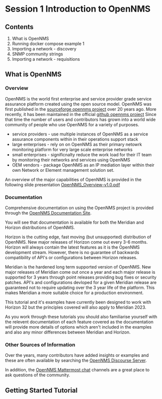 # Session 1 Introduction to OpenNMS

## Contents

1. What is OpenNMS
2. Running docker compose example 1
3. Importing a network - discovery
4. SNMP community strings
5. Importing a network - requisitions


## What is OpenNMS

### Overview

OpenNMS is the world first enterprise and service provider grade service assurance platform created using the open source model.
OpenNMS was first published in the [sourceforge opennms project](https://sourceforge.net/projects/opennms/) over 20 years ago. 
More recently, it has been maintained in the official [github opennms project](https://github.com/OpenNMS/opennms)
Since that time the number of users and contributors has grown into a world wide community of people who use OpenNMS for a variety of purposes.

* service providers - use multiple instances of OpenNMS as a service assurance components within in their operations support stack
* large enterprises - rely on on OpenNMS as their primary netowrk monitoring platform for  very large scale enterprise networks
* small enterprises - significnalty reduce the work load for their IT team by monitoring their networks and services using OpenNMS
* OEM vendors - package OpenNMS as an IP mediation layer within their own Network or Element management solution set. 

An overview of the major capabilities of OpenNMS is provided in the following slide presentation [OpenNMS_Overview-v1.0.pdf](../session1/OpenNMS_Overview-v1.0.pdf)

### Documentation
Comprehensive documentation on using the OpenNMS project is provided through the [OpenNMS Documentation Site](https://docs.opennms.com/start-page/1.0.0/index.html).

You will see that documentation is available for both the Meridian and Horizon distributions of OpenNMS.

Horizon is the cutting edge, fast moving (but unsupported) distribution of OpenNMS.
New major releases of Horizon come out every 3-6 months.
Horizon will always contain the latest features as it is the OpenNMS development stream.
However, there is no guarantee of backwards compatibility of API's or configurations between Horizon releases.

Meridian is the hardened long term supported version of OpenNMS. 
New major releases of Meridian come out once a year and each major release is supported for 3 years through point releases providing bug fixes or security patches.
API's and configurations devloped for a given Meridian release are guaranteed not to require updating over the 3 year life of the platform.
This makes Meridian a more suitable choice for a production environment.

This tutorial and it's examples have currently been designed to work with Horizon 32 but the principles covered will also apply to Meridian 2023.

As you work through these tutorials you should also familiarise yourself with the relevent documentation of each feature covered as the documentation will provide more details of options which aren't included in the examples and also any minor differences between Meridian and Horizon.

### Other Sources of Information

Over the years, many contributors have added insights or examples and these are often available by searching the [OpenNMS Discourse Server](https://opennms.discourse.group/).

In addition, the [OpenNMS Mattermost chat](https://chat.opennms.com/) channels are a great place to ask questions of the community.

## Getting Started Tutorial





